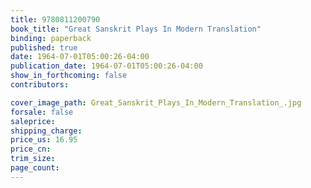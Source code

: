 ```yaml
---
title: 9780811200790
book_title: "Great Sanskrit Plays In Modern Translation"
binding: paperback
published: true
date: 1964-07-01T05:00:26-04:00
publication_date: 1964-07-01T05:00:26-04:00
show_in_forthcoming: false
contributors:

cover_image_path: Great_Sanskrit_Plays_In_Modern_Translation_.jpg
forsale: false
saleprice:
shipping_charge:
price_us: 16.95
price_cn:
trim_size:
page_count:
---
```


